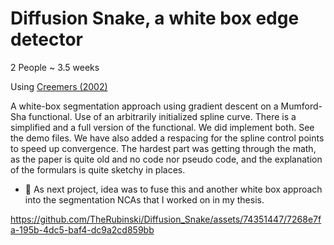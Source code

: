 # Diffusion Snake, a white box edge detector
2 People ~ 3.5 weeks

Using [Creemers (2002)](https://cvg.cit.tum.de/_media/spezial/bib/cremers_dissertation.pdf)

A white-box segmentation approach using gradient descent on a Mumford-Sha functional. Use of an arbitrarily initialized spline curve.
There is a simplified and a full version of the functional. We did implement both. See the demo files. We have also added a respacing for the spline control points to speed up convergence.
The hardest part was getting through the math, as the paper is quite old and no code nor pseudo code, and the explanation of the formulars is quite sketchy in places.

- 👀 As next project, idea was to fuse this and another white box approach into the segmentation NCAs that I worked on in my thesis.

https://github.com/TheRubinski/Diffusion_Snake/assets/74351447/7268e7fa-195b-4dc5-baf4-dc9a2cd859bb
